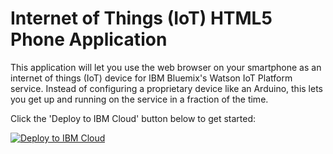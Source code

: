 # Internet of Things (IoT) HTML5 Phone Application

This application will let you use the web browser on your smartphone as an internet of things (IoT) device for IBM Bluemix's Watson IoT Platform service. Instead of configuring a proprietary device like an Arduino, this lets you get up and running on the service in a fraction of the time.

Click the 'Deploy to IBM Cloud' button below to get started:

[![Deploy to IBM Cloud](https://bluemix.net/deploy/button.png)](https://bluemix.net/deploy?repository=https://github.com/ibm-messaging/iot-html5-phone)
